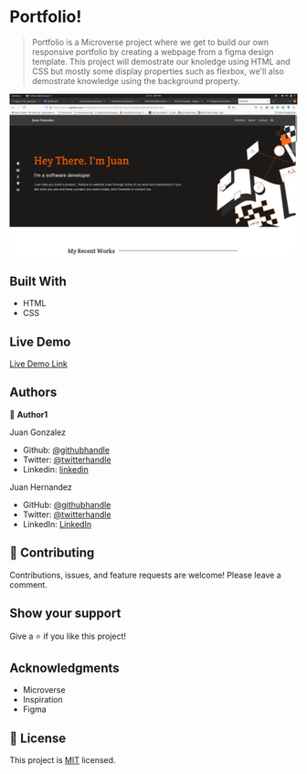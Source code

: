 [](https://img.shields.io/badge/Microverse-blueviolet)

# Portfolio!

> Portfolio is a Microverse project where we get to build our own responsive portfolio by creating a webpage from a figma design template. This project will demostrate our knoledge using HTML and CSS but mostly some display properties such as flexbox, we'll also demostrate knowledge using the background property.


![screenshot](assets/demo.png)


## Built With

- HTML
- CSS

## Live Demo

[Live Demo Link](https://rawcdn.githack.com/JbirdL86/Portfolio/c34ecc97cc8f533e1d5a3ecd9a8bc20db8c9fa6a/index.html)


## Authors

👤 **Author1**

Juan Gonzalez

- Github: [@githubhandle](https://github.com/JbirdL86)
- Twitter: [@twitterhandle](https://twitter.com/JuanLui06498455)
- Linkedin: [linkedin](https://www.linkedin.com/in/juan-luis-0551921aa/)

Juan Hernandez

- GitHub: [@githubhandle](https://github.com/jchernandez87)
- Twitter: [@twitterhandle](https://twitter.com/Juancar70771241)
- LinkedIn: [LinkedIn](https://www.linkedin.com/in/juan-carlos-hernandez-200a05175)

## 🤝 Contributing

Contributions, issues, and feature requests are welcome! Please leave a comment.


## Show your support

Give a ⭐️ if you like this project!

## Acknowledgments

- Microverse
- Inspiration
- Figma

## 📝 License

This project is [MIT](./MIT.md) licensed.